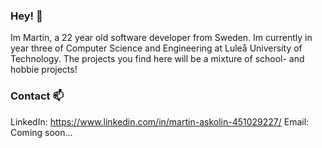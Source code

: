 ### Hey! 👋
Im Martin, a 22 year old software developer from Sweden. Im currently in year three of Computer Science and Engineering at Luleå University of Technology. The projects you find here will be a mixture of school- and hobbie projects!

### Contact 📫
LinkedIn: https://www.linkedin.com/in/martin-askolin-451029227/
Email: Coming soon...

<!--
**martinaskolin/martinaskolin** is a ✨ _special_ ✨ repository because its `README.md` (this file) appears on your GitHub profile.

Here are some ideas to get you started:

- 🔭 I’m currently working on ...
- 🌱 I’m currently learning ...
- 👯 I’m looking to collaborate on ...
- 🤔 I’m looking for help with ...
- 💬 Ask me about ...
- 📫 How to reach me: ...
- 😄 Pronouns: ...
- ⚡ Fun fact: ...
-->
